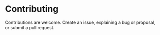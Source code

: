 # Contributing

Contributions are welcome. Create an issue, explaining a bug or proposal, or submit a pull request.
